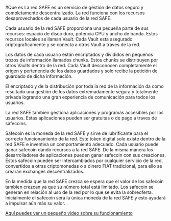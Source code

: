 #Que es
La red SAFE es un servicio de gestión de datos seguro y completamente descentralizado. La red funciona con los recursos desaprovechados de cada usuario de la red SAFE.

Cada usuario de la red SAFE proporciona una pequeña parte de sus recursos: espacio de disco duro, potencia CPU y ancho de banda. Estos recursos locales se llaman Vault. Cada Vault esta asegurado criptograficamente y se conecta a otros Vault a traves de la red.

Los datos de cada usuario están encriptados y divididos en pequeños trozos de información llamados chunks. Estos chunks se distribuyen por otros Vaults dentro de la red. Cada Vault desconocen completamente el origen y pertenencia de los datos guardados y solo recibe la petición de guardado de dicha información.

El encriptado y de la distribución por toda la red de la información da como resultado una gestión de los datos extremadamente segura y totalmente privada logrando una gran experiencia de comunicación para todos los usuarios.

La red SAFE tambien gestiona aplicaciones y programas accesibles por los usuarios. Estas aplicaciones pueden ser gratuitas o de pago a traves de safecoins.

Safecoin es la moneda de la red SAFE y sirve de lubrificante para el correcto funcionamiento de la red. Este token digital solo existe dentro de la red SAFE e inventiva un comportamiento adecuado. Cada usuario puede ganar safecoin dando recursos a la red SAFE. De la misma manera los desarrolladores de aplicaciones pueden ganar safecoin con sus creaciones. Estos safecoin pueden ser intercambiados por cualquier servicio de la red, convertidos a otras criptomonedas o a dinero FIAT tradicional, para ello se crearán exchanges descentralizados.

En la medida que la red SAFE crezca se espera que el valor de los safecoin tambien crezcan ya que su número total está limitado. Los safecoin se generan en relación al uso de la red por lo que se evita la sobreoferta. Inicialmente el safecoin será la única moneda de la red SAFE y esto ayudará a impulsar aún más su valor.

[Aquí puedes ver un pequeño video sobre su funcionamiento](https://www.youtube.com/watch?v=RdGH40oUVDY)
